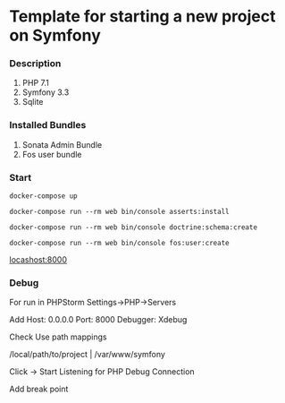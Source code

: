 Template for starting a new project on Symfony
=============================================

### Description

1. PHP 7.1
2. Symfony 3.3
3. Sqlite

### Installed Bundles

1. Sonata Admin Bundle
2. Fos user bundle

### Start
```
docker-compose up

docker-compose run --rm web bin/console asserts:install

docker-compose run --rm web bin/console doctrine:schema:create

docker-compose run --rm web bin/console fos:user:create
```

[locashost:8000](http://locashost:8000)

### Debug

For run in PHPStorm
Settings->PHP->Servers

Add
Host: 0.0.0.0 
Port: 8000
Debugger: Xdebug

Check Use path mappings

/local/path/to/project | /var/www/symfony

Click -> Start Listening for PHP Debug Connection

Add break point

